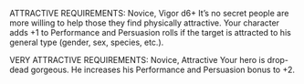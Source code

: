 ATTRACTIVE
REQUIREMENTS: Novice, Vigor d6+
It’s no secret people are more willing to help those they find physically attractive. Your character adds +1 to Performance and Persuasion rolls if the target is attracted to his general type (gender, sex, species, etc.).

VERY ATTRACTIVE
REQUIREMENTS: Novice, Attractive
Your hero is drop-dead gorgeous. He increases his Performance and Persuasion bonus to +2.
